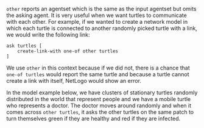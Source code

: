 ﻿`other` reports an agentset which is the same as the input agentset but omits the asking agent. It is very useful when we want turtles to communicate with each other. For example, if we wanted to create a network model in which each turtle is connected to another randomly picked turtle with a link, we would write the following link:



```
ask turtles [
	create-link-with one-of other turtles
]
```



We use `other` in this context because if we did not, there is a chance that `one-of turtles`  would report the same turtle and because a turtle cannot create a link with itself, NetLogo would show an error.



In the model example below, we have clusters of stationary turtles randomly distributed in the world that represent people and we have a mobile turtle who represents a doctor. The doctor moves around randomly and when it comes across `other turtles`, it asks the other turtles on the same patch to turn themselves green if they are healthy and red if they are infected.